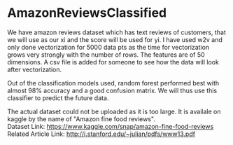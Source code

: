 # AmazonReviewsClassified

We have amazon reviews dataset which has text reviews of customers, that we will use as our xi and the score will be used for yi. I have used w2v and only done vectorization for 
5000 data pts as the time for vectorization grows very strongly with the number of rows. The features are of 50 dimensions. A csv file is added for someone to see how the data 
will look after vectorization.

Out of the classification models used, random forest performed best with almost 98% accuracy and a good confusion matrix. We will thus use this classifier to predict the future 
data.

The actual dataset could not be uploaded as it is too large. It is availale on kaggle by the name of "Amazon fine food reviews".<br>
Dataset Link: https://www.kaggle.com/snap/amazon-fine-food-reviews<br>
Related Article Link: http://i.stanford.edu/~julian/pdfs/www13.pdf

